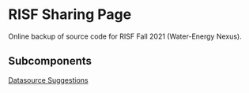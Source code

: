 # RISF Sharing Page

Online backup of source code for RISF Fall 2021 (Water-Energy Nexus).

## Subcomponents

[Datasource Suggestions](datasource/README.md)

